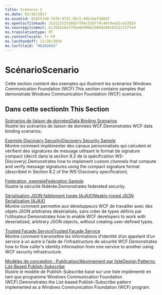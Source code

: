 ```yaml
---
title: Scénario 2
ms.date: 03/30/2017
ms.assetid: 816557e0-f676-4731-95c5-b02cbef3d8d7
ms.openlocfilehash: 31d12152530b57f84c55df79c40fdead1ce53924
ms.sourcegitcommit: bc293b14af795e0e999e3304dd40c0222cf2ffe4
ms.translationtype: MT
ms.contentlocale: fr-FR
ms.lasthandoff: 11/26/2020
ms.locfileid: "96262643"
---
```

# <a name="scenario"></a><span data-ttu-id="826db-102">Scénario</span><span class="sxs-lookup"><span data-stu-id="826db-102">Scenario</span></span>

<span data-ttu-id="826db-103">Cette section contient des exemples qui illustrent les scénarios Windows Communication Foundation (WCF).</span><span class="sxs-lookup"><span data-stu-id="826db-103">This section contains samples that demonstrate Windows Communication Foundation (WCF) scenarios.</span></span>  
  
## <a name="in-this-section"></a><span data-ttu-id="826db-104">Dans cette section</span><span class="sxs-lookup"><span data-stu-id="826db-104">In This Section</span></span>  

 [<span data-ttu-id="826db-105">Scénarios de liaison de données</span><span class="sxs-lookup"><span data-stu-id="826db-105">Data Binding Scenarios</span></span>](data-binding-scenarios.md)  
 <span data-ttu-id="826db-106">Illustre les scénarios de liaison de données WCF.</span><span class="sxs-lookup"><span data-stu-id="826db-106">Demonstrates WCF data binding scenarios.</span></span>  
  
 [<span data-ttu-id="826db-107">Exemple Discovery Security</span><span class="sxs-lookup"><span data-stu-id="826db-107">Discovery Security Sample</span></span>](discovery-security-sample.md)  
 <span data-ttu-id="826db-108">Montre comment implémenter des canaux personnalisés qui calculent et vérifient des signatures de message utilisant le format de signature compact (décrit dans la section 8.2 de la spécification WS-Discovery).</span><span class="sxs-lookup"><span data-stu-id="826db-108">Demonstrates how to implement custom channels that compute and verify message signatures using the compact signature format (described in Section 8.2 of the WS-Discovery specification).</span></span>  
  
 [<span data-ttu-id="826db-109">Federation, exemple</span><span class="sxs-lookup"><span data-stu-id="826db-109">Federation Sample</span></span>](federation-sample.md)  
 <span data-ttu-id="826db-110">Illustre la sécurité fédérée.</span><span class="sxs-lookup"><span data-stu-id="826db-110">Demonstrates federated security.</span></span>  
  
 [<span data-ttu-id="826db-111">Sérialisation JSON faiblement typée (AJAX)</span><span class="sxs-lookup"><span data-stu-id="826db-111">Weakly-typed JSON Serialization (AJAX)</span></span>](weakly-typed-json-serialization-sample.md)  
 <span data-ttu-id="826db-112">Montre comment permettre aux développeurs WCF de travailler avec des objets JSON arbitraires désérialisés, sans créer de types définis par l’utilisateur.</span><span class="sxs-lookup"><span data-stu-id="826db-112">Demonstrates how to enable WCF developers to work with deserialized, arbitrary JSON objects, without creating user-defined types.</span></span>  
  
 [<span data-ttu-id="826db-113">Trusted Facade Service</span><span class="sxs-lookup"><span data-stu-id="826db-113">Trusted Facade Service</span></span>](trusted-facade-service.md)  
 <span data-ttu-id="826db-114">Montre comment transmettre les informations d’identité d’un appelant d’un service à un autre à l’aide de l’infrastructure de sécurité WCF.</span><span class="sxs-lookup"><span data-stu-id="826db-114">Demonstrates how to flow caller's identity information from one service to another using WCF security infrastructure.</span></span>  
  
 [<span data-ttu-id="826db-115">Modèles de conception : Publication/Abonnement par liste</span><span class="sxs-lookup"><span data-stu-id="826db-115">Design Patterns: List-Based Publish-Subscribe</span></span>](design-patterns-list-based-publish-subscribe.md)  
 <span data-ttu-id="826db-116">Illustre le modèle de Publish-Subscribe basé sur une liste implémenté en tant que programme Windows Communication Foundation (WCF).</span><span class="sxs-lookup"><span data-stu-id="826db-116">Demonstrates the List-based Publish-Subscribe pattern implemented as a Windows Communication Foundation (WCF) program.</span></span>
